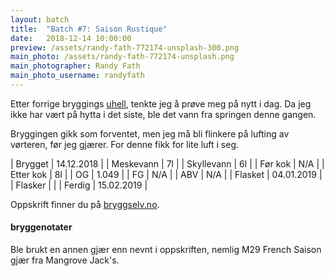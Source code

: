 ```yaml
---
layout: batch
title:  "Batch #7: Saison Rustique"
date:   2018-12-14 10:00:00
preview: /assets/randy-fath-772174-unsplash-300.png
main_photo: /assets/randy-fath-772174-unsplash.png
main_photographer: Randy Fath
main_photo_username: randyfath
---
```


Etter forrige bryggings [uhell](/2018/12/10/uhell-under-gjæring), tenkte jeg å prøve meg på nytt i dag. Da jeg ikke har vært på hytta i det siste, ble det vann fra springen denne gangen.

Bryggingen gikk som forventet, men jeg må bli flinkere på lufting av vørteren, før jeg gjærer. For denne fikk for lite luft i seg.


| Brygget    | 14.12.2018 |
| Meskevann  | 7l         |
| Skyllevann | 6l         |
| Før kok    | N/A        |
| Etter kok  | 8l         |
| OG         | 1.049      |
| FG         | N/A        |
| ABV        | N/A        |
| Flasket    | 04.01.2019 |
| Flasker    |            |
| Ferdig     | 15.02.2019 |

Oppskrift finner du på [bryggselv.no](https://www.bryggselv.no/finest/104872/saison-rustique-allgrain-%C3%B8lsett-25-liter).


#### bryggenotater

Ble brukt en annen gjær enn nevnt i oppskriften, nemlig M29 French Saison gjær fra Mangrove Jack's.
